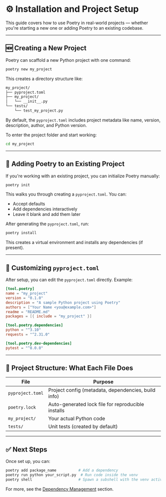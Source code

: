 # ⚙️ Installation and Project Setup

This guide covers how to use Poetry in real-world projects — whether you're starting a new one or adding Poetry to an existing codebase.

---

## 🆕 Creating a New Project

Poetry can scaffold a new Python project with one command:

```bash
poetry new my_project
```

This creates a directory structure like:

```bash
my_project/
├── pyproject.toml
├── my_project/
│   └── __init__.py
└── tests/
    └── test_my_project.py
```

By default, the `pyproject.toml` includes project metadata like name, version, description, author, and Python version.

To enter the project folder and start working:

```bash
cd my_project
```

---

## 🧱 Adding Poetry to an Existing Project

If you're working with an existing project, you can initialize Poetry manually:

```bash
poetry init
```

This walks you through creating a `pyproject.toml`. You can:

* Accept defaults
* Add dependencies interactively
* Leave it blank and add them later

After generating the `pyproject.toml`, run:

```bash
poetry install
```

This creates a virtual environment and installs any dependencies (if present).

---

## 📝 Customizing `pyproject.toml`

After setup, you can edit the `pyproject.toml` directly. Example:

```toml
[tool.poetry]
name = "my_project"
version = "0.1.0"
description = "A sample Python project using Poetry"
authors = ["Your Name <you@example.com>"]
readme = "README.md"
packages = [{ include = "my_project" }]

[tool.poetry.dependencies]
python = "^3.10"
requests = "^2.31.0"

[tool.poetry.dev-dependencies]
pytest = "^8.0.0"
```

---

## 📂 Project Structure: What Each File Does

| File             | Purpose                                             |
| ---------------- | --------------------------------------------------- |
| `pyproject.toml` | Project config (metadata, dependencies, build info) |
| `poetry.lock`    | Auto-generated lock file for reproducible installs  |
| `my_project/`    | Your actual Python code                             |
| `tests/`         | Unit tests (created by default)                     |

---

## ✅ Next Steps

Once set up, you can:

```bash
poetry add package_name          # Add a dependency
poetry run python your_script.py  # Run code inside the venv
poetry shell                     # Spawn a subshell with the venv activated
```

For more, see the [Dependency Management](04_dependency_management.md) section.

